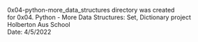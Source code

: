0x04-python-more_data_structures directory was created  
for 0x04. Python - More Data Structures: Set, Dictionary project  
Holberton Aus School  
Date: 4/5/2022  

